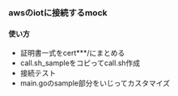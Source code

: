 ### awsのiotに接続するmock

#### 使い方

- 証明書一式をcert***/にまとめる
- call.sh_sampleをコピってcall.sh作成
- 接続テスト
- main.goのsample部分をいじってカスタマイズ
